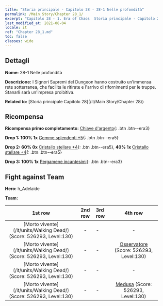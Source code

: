 ```yaml
---
title: "Storia principale - Capitolo 28 - 28-1 Nelle profondità"
permalink: /Main Story/Chapter 28_1/
excerpt: "Capitolo 28 - 1. Era of Chaos  Storia principale - Capitolo 28_1. 28-1 Nelle profondità"
last_modified_at: 2021-08-04
locale: it
ref: "Chapter 28_1.md"
toc: false
classes: wide
---
```


## Dettagli

 **Nome:** 28-1 Nelle profondità

 **Descrizione:** I Signori Supremi del Dungeon hanno costruito un'immensa rete sotterranea, che facilita le ritirate e l'arrivo di rifornimenti per le truppe. Stanarli sarà un'impresa proibitiva.

 **Related to:** [Storia principale Capitolo 28](/it/Main Story/Chapter 28/)

## Ricompensa

 **Ricompensa primo completamento:** [Chiave d'argento](/ItemsIT/con_693/){: .btn .btn--era3}

 **Drop 1:** **100% 1x** [Gemme splendenti +5](/ItemsIT/mat_100/){: .btn .btn--era5}

 **Drop 2:** **60% 0x** [Cristallo stellare +4](/ItemsIT/mat_94/){: .btn .btn--era5}, **40% 1x** [Cristallo stellare +4](/ItemsIT/mat_94/){: .btn .btn--era5}

 **Drop 3:** **100% 1x** [Pergamene incantesimi](/ItemsIT/con_694/){: .btn .btn--era3}


## Fight against Team
 **Hero:** h_Adelaide

 **Team:**


  | 1st row | 2nd row | 3rd row | 4th row |
  |:----:|:----:|:----|:----:|
  | [Morto vivente](/it/units/Walking Dead/) (Score: 526293, Level:130)  | - | - | - |
  | [Morto vivente](/it/units/Walking Dead/) (Score: 526293, Level:130)  | - | - | [Osservatore](/it/units/Beholder/) (Score: 526293, Level:130)  |
  | [Morto vivente](/it/units/Walking Dead/) (Score: 526293, Level:130)  | - | - | - |
  | [Morto vivente](/it/units/Walking Dead/) (Score: 526293, Level:130)  | - | - | [Medusa](/it/units/Medusa/) (Score: 526293, Level:130)  |


